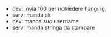 - dev: invia 100 per richiedere hanging
- serv: manda ak
- dev: manda suo username
- serv: manda stringa da stampare
